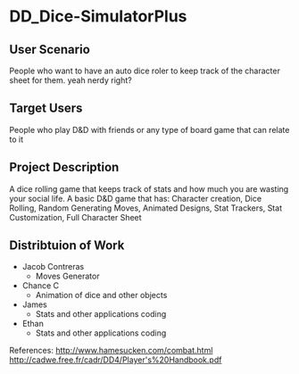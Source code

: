 # DD_Dice-SimulatorPlus

## User Scenario
  People who want to have an auto dice roler to keep track of the character sheet for them. yeah nerdy right?
## Target Users
  People who play D&D with friends or any type of board game that can relate to it
## Project Description
  A dice rolling game that keeps track of stats and how much you are wasting your social life. 
  A basic D&D game that has:
  Character creation,
  Dice Rolling,
  Random Generating Moves,
  Animated Designs,
  Stat Trackers,
  Stat Customization,
  Full Character Sheet
## Distribtuion of Work
+ Jacob Contreras
  - Moves Generator
+ Chance C
  - Animation of dice and other objects
+ James
  - Stats and other applications coding
+ Ethan
  - Stats and other applications coding



References:
http://www.hamesucken.com/combat.html
http://cadwe.free.fr/cadr/DD4/Player's%20Handbook.pdf


